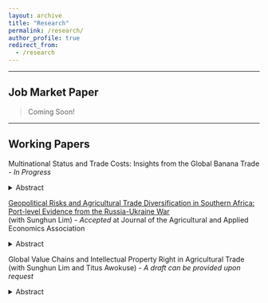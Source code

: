 ```yaml
---
layout: archive
title: "Research"
permalink: /research/
author_profile: true
redirect_from:
  - /research
---
```


<hr>

## Job Market Paper
> Coming Soon!
<hr>

## Working Papers

Multinational Status and Trade Costs: Insights from the Global Banana Trade - _In Progress_
<details>
<summary>Abstract</summary>
</details>

[Geopolitical Risks and Agricultural Trade Diversification in Southern Africa: Port-level Evidence from the Russia-Ukraine War](https://papers.ssrn.com/sol3/papers.cfm?abstract_id=4748821) \
(with Sunghun Lim) - _Accepted_ at Journal of the Agricultural and Applied Economics Association
<details>
<summary>Abstract</summary>
With the spread of global agricultural value chains, international geopolitical risks often unintentionally trigger food insecurity in bystander countries. This study explores the impact of Russia's invasion of Ukraine on wheat supplies in South Africa and their trade diversification. Using port-level trade data, we show that South Africa, the main distribution route for South African wheat supplies, rapidly diversified its imports to mitigate geopolitical risk in the aftermath of the war. This sudden import diversification prevented the war-induced decline in average wheat imports, yet it led to an increase in the volatility of annual imports. More importantly, the import diversification contributed to more secure wheat supplies for southern African landlocked countries that were heavily reliant on border imports from South Africa. Our study highlights that sourcing diversification in a country with well-developed port infrastructure could be instrumental in stave off food insecurity in neighboring countries in times of geopolitical crises.    
</details>
  
Global Value Chains and Intellectual Property Right in Agricultural Trade \
(with Sunghun Lim and Titus Awokuse) - _A draft can be provided upon request_
<details>
<summary>Abstract</summary>
This paper examines the impact of intellectual property rights (IPR)-related trade policy on agri-food global value chains (GVCs). The study uses IPR provisions in regional trade agreements (RTAs) as a proxy for IPR-related trade policy. The empirical specification follows a gravity model, and the Pseudo Poisson Maximum Likelihood method is employed. The paper analyzes the overall effect of IPR provisions in RTAs on average GVC trade in the agriculture and food sectors. We further explore the trade effects of IPR provisions based on their specific characteristics, utilizing the deep trade agreement data published by the World Bank. Finally, the paper investigates the effects of IPR provisions by income pair group. The empirical results indicate that average bilateral agricultural GVC trade participation decreases between members with RTAs that include IPR provisions compared to those without. However, the effects vary by the type of IPR provisions. The results suggest that an interactive effect between the two types of IPR provisions is crucial for enhancing agricultural and food GVC trade, whereas single-type IPR provisions have a negative effect. The effects are more significant in the agriculture sector compared to the food sector. Moreover, the study finds heterogeneous effects across countries' income levels.  
</details>

